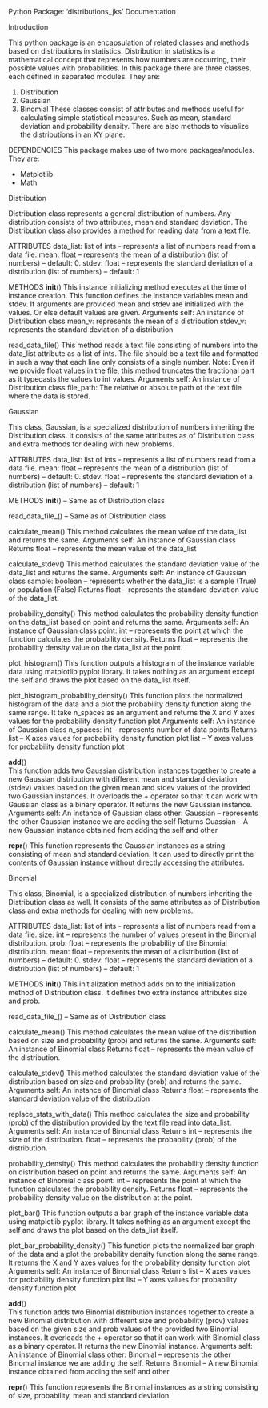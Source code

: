 
Python Package: ‘distributions_jks’ Documentation

Introduction

This python package is an encapsulation of related classes and methods based on distributions in statistics. Distribution in statistics is a mathematical concept that represents how numbers are occurring, their possible values with probabilities.
In this package there are three classes, each defined in separated modules. They are:
1.	Distribution
2.	Gaussian
3.	Binomial
These classes consist of attributes and methods useful for calculating simple statistical measures. Such as mean, standard deviation and probability density. There are also methods to visualize the distributions in an XY plane.

DEPENDENCIES
This package makes use of two more packages/modules. They are:
-	Matplotlib
-	Math


Distribution

Distribution class represents a general distribution of numbers. Any distribution consists of two attributes, mean and standard deviation. The Distribution class also provides a method for reading data from a text file.

ATTRIBUTES
data_list: list of ints - represents a list of numbers read from a data file.
mean: float – represents the mean of a distribution (list of numbers) – default: 0.
stdev: float – represents the standard deviation of a distribution (list of numbers) – default: 1

METHODS
__init__()
This instance initializing method executes at the time of instance creation. This function defines the instance variables mean and stdev. If arguments are provided mean and stdev are initialized with the values. Or else default values are given.
Arguments
self: An instance of Distribution class
mean_v: represents the mean of a distribution
stdev_v: represents the standard deviation of a distribution

read_data_file()
This method reads a text file consisting of numbers into the data_list attribute as a list of ints. The file should be a text file and formatted in such a way that each line only consists of a single number.
Note: Even if we provide float values in the file, this method truncates the fractional part as it typecasts the values to int values.
Arguments
self: An instance of Distribution class
file_path: The relative or absolute path of the text file where the data is stored.


Gaussian

This class, Gaussian, is a specialized distribution of numbers inheriting the Distribution class. It consists of the same attributes as of Distribution class and extra methods for dealing with new problems.

ATTRIBUTES
data_list: list of ints - represents a list of numbers read from a data file.
mean: float – represents the mean of a distribution (list of numbers) – default: 0.
stdev: float – represents the standard deviation of a distribution (list of numbers) – default: 1

METHODS
__init__() – Same as of Distribution class

read_data_file_() – Same as of Distribution class

calculate_mean()
This method calculates the mean value of the data_list and returns the same.
Arguments
self: An instance of Gaussian class
Returns
float – represents the mean value of the data_list

calculate_stdev()
This method calculates the standard deviation value of the data_list and returns the same.
Arguments
self: An instance of Gaussian class
sample: boolean – represents whether the data_list is a sample (True) or population (False)
Returns
float – represents the standard deviation value of the data_list.

probability_density()
This method calculates the probability density function on the data_list based on point and returns the same.
Arguments
self: An instance of Gaussian class
point: int – represents the point at which the function calculates the probability density.
Returns
float – represents the probability density value on the data_list at the point.

plot_histogram()
This function outputs a histogram of the instance variable data using matplotlib pyplot library. It takes nothing as an argument except the self and draws the plot based on the data_list itself.

plot_histogram_probability_density()
This function plots the normalized histogram of the data and a plot the probability density function along the same range. It take n_spaces as an argument and returns the X and Y axes values for the probability density function plot
Arguments
self: An instance of Gaussian class
n_spaces: int – represents number of data points
Returns
list – X axes values for probability density function plot
list – Y axes values for probability density function plot

__add__()	
This function adds two Gaussian distribution instances together to create a new Gaussian distribution with different mean and standard deviation (stdev) values based on the given mean and stdev values of the provided two Gaussian instances. It overloads the + operator so that it can work with Gaussian class as a binary operator. It returns the new Gaussian instance.
Arguments
self: An instance of Gaussian class
other: Gaussian – represents the other Gaussian instance we are adding the self 
Returns
Guassian – A new Gaussian instance obtained from adding the self and other

__repr__()
This function represents the Gaussian instances as a string consisting of mean and standard deviation. It can used to directly print the contents of Gaussian instance without directly accessing the attributes.


Binomial

This class, Binomial, is a specialized distribution of numbers inheriting the Distribution class as well. It consists of the same attributes as of Distribution class and extra methods for dealing with new problems.

ATTRIBUTES
data_list: list of ints - represents a list of numbers read from a data file.
size: int – represents the number of values present in the Binomial distribution.
prob: float – represents the probability of the Binomial distribution.
mean: float – represents the mean of a distribution (list of numbers) – default: 0.
stdev: float – represents the standard deviation of a distribution (list of numbers) – default: 1

METHODS
__init__()
This initialization method adds on to the initialization method of Distribution class. It defines two extra instance attributes size and prob.

read_data_file_() – Same as of Distribution class

calculate_mean()
This method calculates the mean value of the distribution based on size and probability (prob) and returns the same.
Arguments
self: An instance of Binomial class
Returns
float – represents the mean value of the distribution.

calculate_stdev()
This method calculates the standard deviation value of the distribution based on size and probability (prob) and returns the same.
Arguments
self: An instance of Binomial class
Returns
float – represents the standard deviation value of the distribution

replace_stats_with_data()
This method calculates the size and probability (prob) of the distribution provided by the text file read  into data_list. 
Arguments
self: An instance of Binomial class
Returns
int – represents the size of the distribution.
float – represents the probability (prob) of the distribution.

probability_density()
This method calculates the probability density function on distribution based on point and returns the same.
Arguments
self: An instance of Binomial class
point: int – represents the point at which the function calculates the probability density.
Returns
float – represents the probability density value on the distribution at the point.

plot_bar()
This function outputs a bar graph of the instance variable data using matplotlib pyplot library. It takes nothing as an argument except the self and draws the plot based on the data_list itself.

plot_bar_probability_density()
This function plots the normalized bar graph of the data and a plot the probability density function along the same range. It returns the X and Y axes values for the probability density function plot
Arguments
self: An instance of Binomial class
Returns
list – X axes values for probability density function plot
list – Y axes values for probability density function plot

__add__()	
This function adds two Binomial distribution instances together to create a new Binomial distribution with different size and probability (prov) values based on the given size and prob values of the provided two Binomial instances. It overloads the + operator so that it can work with Binomial class as a binary operator. It returns the new Binomial instance.
Arguments
self: An instance of Binomial class
other: Binomial – represents the other Binomial instance we are adding the self. 
Returns
Binomial – A new Binomial instance obtained from adding the self and other.

__repr__()
This function represents the Binomial instances as a string consisting of size, probability, mean and standard deviation.
